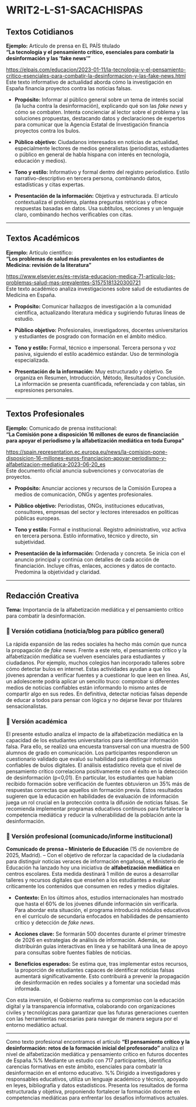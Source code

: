 # WRIT2-L-S1-SACACHISPAS

## Textos Cotidianos

**Ejemplo:** Artículo de prensa en EL PAÍS titulado  
**“La tecnología y el pensamiento crítico, esenciales para combatir la desinformación y las ‘fake news’”**  

https://elpais.com/educacion/2023-01-11/la-tecnologia-y-el-pensamiento-critico-esenciales-para-combatir-la-desinformacion-y-las-fake-news.html  
Este texto informativo de actualidad aborda cómo la investigación en España financia proyectos contra las noticias falsas.

- **Propósito:** Informar al público general sobre un tema de interés social (la lucha contra la desinformación), explicando qué son las *fake news* y cómo se combaten. Intenta concienciar al lector sobre el problema y las soluciones propuestas, destacando datos y declaraciones de expertos para comunicar que la Agencia Estatal de Investigación financia proyectos contra los bulos.

- **Público objetivo:** Ciudadanos interesados en noticias de actualidad, especialmente lectores de medios generalistas (periodistas, estudiantes o público en general de habla hispana con interés en tecnología, educación y medios).

- **Tono y estilo:** Informativo y formal dentro del registro periodístico. Estilo narrativo-descriptivo en tercera persona, combinando datos, estadísticas y citas expertas.

- **Presentación de la información:** Objetiva y estructurada. El artículo contextualiza el problema, plantea preguntas retóricas y ofrece respuestas basadas en datos. Usa subtítulos, secciones y un lenguaje claro, combinando hechos verificables con citas.

---

## Textos Académicos

**Ejemplo:** Artículo científico:  
**“Los problemas de salud más prevalentes en los estudiantes de Medicina: revisión de la literatura”**  

https://www.elsevier.es/es-revista-educacion-medica-71-articulo-los-problemas-salud-mas-prevalentes-S1575181320300721  
Este texto académico analiza investigaciones sobre salud de estudiantes de Medicina en España.

- **Propósito:** Comunicar hallazgos de investigación a la comunidad científica, actualizando literatura médica y sugiriendo futuras líneas de estudio.

- **Público objetivo:** Profesionales, investigadores, docentes universitarios y estudiantes de posgrado con formación en el ámbito médico.

- **Tono y estilo:** Formal, técnico e impersonal. Tercera persona y voz pasiva, siguiendo el estilo académico estándar. Uso de terminología especializada.

- **Presentación de la información:** Muy estructurado y objetivo. Se organiza en Resumen, Introducción, Método, Resultados y Conclusión. La información se presenta cuantificada, referenciada y con tablas, sin expresiones personales.

---

## Textos Profesionales

**Ejemplo:** Comunicado de prensa institucional:  
**“La Comisión pone a disposición 16 millones de euros de financiación para apoyar el periodismo y la alfabetización mediática en toda Europa”**  

https://spain.representation.ec.europa.eu/news/la-comision-pone-disposicion-16-millones-euros-financiacion-apoyar-periodismo-y-alfabetizacion-mediatica-2023-06-20_es  
Este documento oficial anuncia subvenciones y convocatorias de proyectos.

- **Propósito:** Anunciar acciones y recursos de la Comisión Europea a medios de comunicación, ONGs y agentes profesionales.

- **Público objetivo:** Periodistas, ONGs, instituciones educativas, consultores, empresas del sector y lectores interesados en políticas públicas europeas.

- **Tono y estilo:** Formal e institucional. Registro administrativo, voz activa en tercera persona. Estilo informativo, técnico y directo, sin subjetividad.

- **Presentación de la información:** Ordenada y concreta. Se inicia con el anuncio principal y continúa con detalles de cada acción de financiación. Incluye cifras, enlaces, acciones y datos de contacto. Predomina la objetividad y claridad.

---

## Redacción Creativa

**Tema:** Importancia de la alfabetización mediática y el pensamiento crítico para combatir la desinformación.

### 📌 Versión cotidiana (noticia/blog para público general)

La rápida expansión de las redes sociales ha hecho más común que nunca la propagación de *fake news*. Frente a este reto, el pensamiento crítico y la alfabetización mediática se vuelven esenciales para estudiantes y ciudadanos. Por ejemplo, muchos colegios han incorporado talleres sobre cómo detectar bulos en internet. Estas actividades ayudan a que los jóvenes aprendan a verificar fuentes y a cuestionar lo que leen en línea. Así, un adolescente podría aplicar un sencillo truco: comprobar si diferentes medios de noticias confiables están informando lo mismo antes de compartir algo en sus redes. En definitiva, detectar noticias falsas depende de educar a todos para pensar con lógica y no dejarse llevar por titulares sensacionalistas.

### 📌 Versión académica

El presente estudio analiza el impacto de la alfabetización mediática en la capacidad de los estudiantes universitarios para identificar información falsa. Para ello, se realizó una encuesta transversal con una muestra de 500 alumnos de grado en comunicación. Los participantes respondieron un cuestionario validado que evaluó su habilidad para distinguir noticias confiables de bulos digitales. El análisis estadístico revela que el nivel de pensamiento crítico correlaciona positivamente con el éxito en la detección de desinformación (p<0,01). En particular, los estudiantes que habían recibido formación sobre verificación de fuentes obtuvieron un 35% más de respuestas correctas que aquellos sin formación previa. Estos resultados sugieren que la educación en habilidades de evaluación de información juega un rol crucial en la protección contra la difusión de noticias falsas. Se recomienda implementar programas educativos continuos para fortalecer la competencia mediática y reducir la vulnerabilidad de la población ante la desinformación.

### 📌 Versión profesional (comunicado/informe institucional)

**Comunicado de prensa – Ministerio de Educación** (15 de noviembre de 2025, Madrid). – Con el objetivo de reforzar la capacidad de la ciudadanía para distinguir noticias veraces de información engañosa, el Ministerio de Educación ha lanzado hoy una iniciativa de **alfabetización mediática** en centros escolares. Esta medida destinará 1 millón de euros a desarrollar talleres y recursos digitales que enseñen a los estudiantes a evaluar críticamente los contenidos que consumen en redes y medios digitales.

- **Contexto:** En los últimos años, estudios internacionales han mostrado que hasta el 60% de los jóvenes difunde información sin verificarla. Para abordar esta situación, el programa introducirá módulos educativos en el currículo de secundaria enfocados en habilidades de pensamiento crítico y detección de *fake news*.

- **Acciones clave:** Se formarán 500 docentes durante el primer trimestre de 2026 en estrategias de análisis de información. Además, se distribuirán guías interactivas en línea y se habilitará una línea de apoyo para consultas sobre fuentes fiables de noticias.

- **Beneficios esperados:** Se estima que, tras implementar estos recursos, la proporción de estudiantes capaces de identificar noticias falsas aumentará significativamente. Esto contribuirá a prevenir la propagación de desinformación en redes sociales y a fomentar una sociedad más informada.

Con esta inversión, el Gobierno reafirma su compromiso con la educación digital y la transparencia informativa, colaborando con organizaciones civiles y tecnológicas para garantizar que las futuras generaciones cuenten con las herramientas necesarias para navegar de manera segura por el entorno mediático actual.

---

Como texto profesional encontramos el artículo **“El pensamiento crítico y la desinformación: retos de la formación inicial del profesorado”** analiza el nivel de alfabetización mediática y pensamiento crítico en futuros docentes de España.%%  Mediante un estudio con 717 participantes, identifica carencias formativas en este ámbito, esenciales para combatir la desinformación en el entorno educativo. %% Dirigido a investigadores y responsables educativos, utiliza un lenguaje académico y técnico, apoyado en leyes, bibliografía y datos estadísticos. Presenta los resultados de forma estructurada y objetiva, proponiendo fortalecer la formación docente en competencias mediáticas para enfrentar los desafíos informativos actuales.